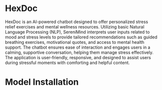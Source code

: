 # HexDoc
HexDoc is an AI-powered chatbot designed to offer personalized stress relief exercises and mental wellness resources. Utilizing basic Natural Language Processing (NLP), SereniMind interprets user inputs related to mood and stress levels to provide tailored recommendations such as guided breathing exercises, motivational quotes, and access to mental health support. The chatbot ensures ease of interaction and engages users in a calming, supportive conversation, helping them manage stress effectively. The application is user-friendly, responsive, and designed to assist users during stressful moments with comforting and helpful content.

# Model Installation


